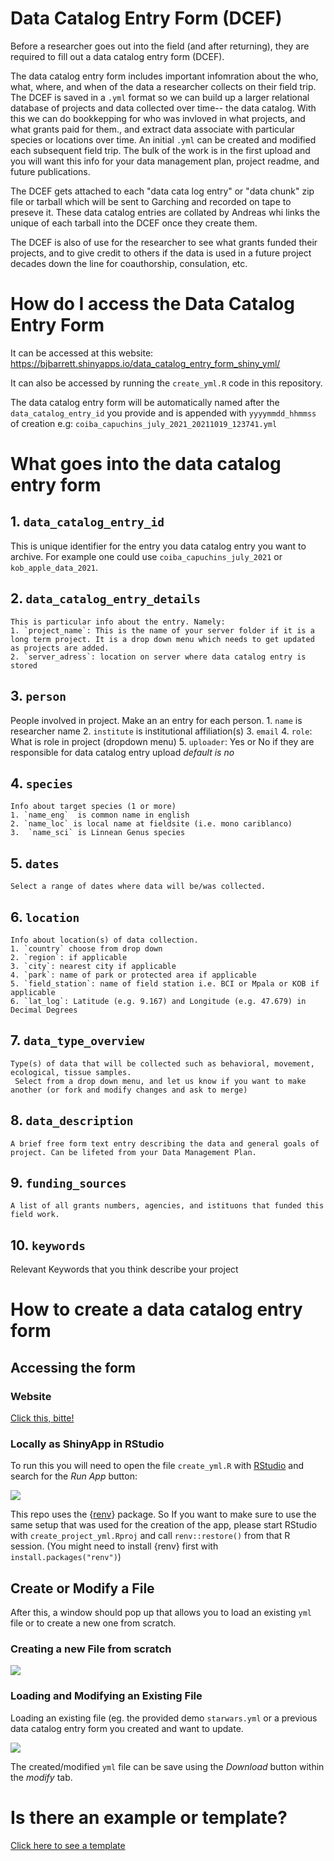 # Data Catalog Entry Form (DCEF)

Before a researcher goes out into the field (and after returning), they are required to fill out a data catalog entry form (DCEF).

The data catalog entry form includes important infomration about the who, what, where, and when of the data a researcher collects on their field trip.
The DCEF is saved in a `.yml` format so we can build up a larger relational database of projects and data collected over time-- the data catalog.
With this we can do bookkepping for who was invloved in what projects, and what grants paid for them., and extract data associate with particular species or locations over time.
An initial `.yml` can be created and modified each subsequent field trip. The bulk of the work is in the first upload and you will want this info for your data management plan, project readme, and future publications.

The DCEF gets attached to each "data cata log entry" or "data chunk" zip file or tarball which will be sent to Garching and recorded on tape to preseve it. These data catalog entries are collated by Andreas whi links the unique of each tarball into the DCEF once they create them.

The DCEF is also of use for the researcher to see what grants funded their projects, and to give credit to others if the data is used in a future project decades down the line for coauthorship, consulation, etc.

# How do I access the Data Catalog Entry Form

It can be accessed at this website: https://bjbarrett.shinyapps.io/data_catalog_entry_form_shiny_yml/

It can also be accessed by running the `create_yml.R` code in this repository.

The data catalog entry form will be automatically named after the `data_catalog_entry_id` you provide and is appended with `yyyymmdd_hhmmss` of creation e.g:
`coiba_capuchins_july_2021_20211019_123741.yml`

# What goes into the data catalog entry form

## 1. `data_catalog_entry_id`
This is unique identifier for the entry you data catalog entry you want to archive.
For example one could use `coiba_capuchins_july_2021` or `kob_apple_data_2021`.

## 2. `data_catalog_entry_details`
    This is particular info about the entry. Namely:
    1. `project_name`: This is the name of your server folder if it is a long term project. It is a drop down menu which needs to get updated as projects are added.
    2. `server_adress`: location on server where data catalog entry is stored

## 3. `person`
People involved in project. Make an an entry for each person.
    1. `name` is researcher name
    2. `institute` is institutional affiliation(s)
    3. `email`
    4. `role`: What is role in project (dropdown menu)
    5. `uploader`: Yes or No if they are responsible for data catalog entry upload *default is no*

## 4. `species`
    Info about target species (1 or more)
    1. `name_eng`  is common name in english
    2. `name_loc` is local name at fieldsite (i.e. mono cariblanco)
    3.  `name_sci` is Linnean Genus species

## 5. `dates`
    Select a range of dates where data will be/was collected.

## 6. `location`
    Info about location(s) of data collection.
    1. `country` choose from drop down
    2. `region`: if applicable
    3. `city`: nearest city if applicable
    4. `park`: name of park or protected area if applicable
    5. `field_station`: name of field station i.e. BCI or Mpala or KOB if applicable
    6. `lat_log`: Latitude (e.g. 9.167) and Longitude (e.g. 47.679) in Decimal Degrees

## 7. `data_type_overview`
    Type(s) of data that will be collected such as behavioral, movement, ecological, tissue samples.
     Select from a drop down menu, and let us know if you want to make another (or fork and modify changes and ask to merge)

## 8. `data_description`
    A brief free form text entry describing the data and general goals of project. Can be lifeted from your Data Management Plan.

## 9. `funding_sources`
    A list of all grants numbers, agencies, and istituons that funded this field work.

## 10. `keywords`

Relevant Keywords that you think describe your project

# How to create a data catalog entry form
## Accessing the form
### Website
[Click this, bitte!](https://bjbarrett.shinyapps.io/data_catalog_entry_form_shiny_yml/)
### Locally as ShinyApp in RStudio
To run this you will need to open the file `create_yml.R` with [RStudio](https://www.rstudio.com/) and search for the *Run App* button:

![](img/run_app.svg)

This repo uses the {[renv](https://rstudio.github.io/renv/articles/renv.html)} package.
 So If you want to make sure to use the same setup that was used for the creation of the app, please start RStudio with `create_project_yml.Rproj` and call `renv::restore()` from that R session.
 (You might need to install {renv} first with `install.packages("renv")`)

## Create or Modify a File

After this, a window should pop up that allows you to load an existing `yml` file or to create a new one from scratch.

### Creating a new File from scratch

![](img/new_yml.png)

### Loading and Modifying an Existing File
Loading an existing file (eg. the provided demo `starwars.yml` or a previous data catalog entry form you created and want to update.

![](img/load_yml.png)

The created/modified `yml` file can be save using the *Download* button within the *modify* tab.


# Is there an example or template?
[Click here to see a template](https://github.com/livingingroups/data_catalog_entry_form_shiny_yml/blob/master/coiba_capuchins_july_2021_20211019_123741.yml)
